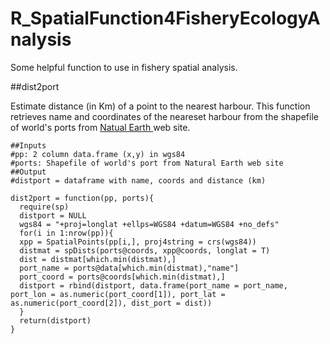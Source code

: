 # R_SpatialFunction4FisheryEcologyAnalysis
Some helpful function to use in fishery spatial analysis.

##dist2port

Estimate distance (in Km) of a point to the nearest harbour. This function retrieves name and coordinates of the neareset harbour from the shapefile of world's ports from <a href="http://www.naturalearthdata.com/downloads/10m-cultural-vectors/ports/"> Natual Earth </a> web site.

```{r global_options, include = FALSE}
##Inputs
#pp: 2 column data.frame (x,y) in wgs84
#ports: Shapefile of world's port from Natural Earth web site
##Output
#distport = dataframe with name, coords and distance (km) 

dist2port = function(pp, ports){
  require(sp)
  distport = NULL
  wgs84 = "+proj=longlat +ellps=WGS84 +datum=WGS84 +no_defs"
  for(i in 1:nrow(pp)){
  xpp = SpatialPoints(pp[i,], proj4string = crs(wgs84))
  distmat = spDists(ports@coords, xpp@coords, longlat = T)
  dist = distmat[which.min(distmat),]
  port_name = ports@data[which.min(distmat),"name"]
  port_coord = ports@coords[which.min(distmat),]
  distport = rbind(distport, data.frame(port_name = port_name, port_lon = as.numeric(port_coord[1]), port_lat = as.numeric(port_coord[2]), dist_port = dist))
  }
  return(distport)
}
```
